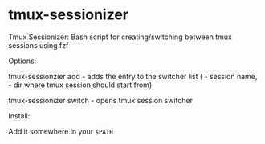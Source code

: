 # tmux-sessionizer
Tmux Sessionizer: Bash script for creating/switching between tmux sessions using fzf

Options:

tmux-sessionzier add <name> <path> - adds the entry to the switcher list (<name> - session name, <path> - dir where tmux session should start from)

tmux-sessionizer switch - opens tmux session switcher

Install:

Add it somewhere in your `$PATH`
